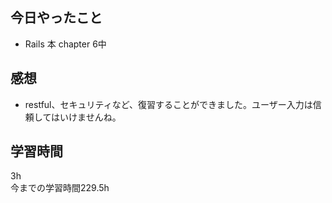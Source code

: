 ## 今日やったこと
- Rails 本 chapter 6中

## 感想
- restful、セキュリティなど、復習することができました。ユーザー入力は信頼してはいけませんね。 

## 学習時間
3h  
今までの学習時間229.5h 

